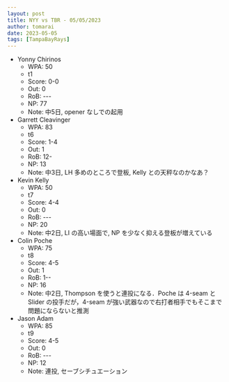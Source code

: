 ```yaml
---
layout: post
title: NYY vs TBR - 05/05/2023
author: tomarai
date: 2023-05-05
tags: [TampaBayRays]
---
```


* Yonny Chirinos
	- WPA: 50
	- t1
	- Score: 0-0
	- Out: 0
	- RoB: ---
	- NP: 77
	- Note: 中5日, opener なしでの起用
* Garrett Cleavinger
	- WPA: 83
	- t6
	- Score: 1-4
	- Out: 1
	- RoB: 12-
	- NP: 13
	- Note: 中3日, LH 多めのところで登板, Kelly との天秤なのかなあ？
* Kevin Kelly
	- WPA: 50
	- t7
	- Score: 4-4
	- Out: 0
	- RoB: ---
	- NP: 20
	- Note: 中2日, LI の高い場面で, NP を少なく抑える登板が増えている
* Colin Poche
	- WPA: 75
	- t8
	- Score: 4-5
	- Out: 1
	- RoB: 1--
	- NP: 16
	- Note: 中2日, Thompson を使うと連投になる．Poche は 4-seam と Slider の投手だが，4-seam が強い武器なので右打者相手でもそこまで問題にならないと推測
* Jason Adam
	- WPA: 85
	- t9
	- Score: 4-5
	- Out: 0
	- RoB: ---
	- NP: 12
	- Note: 連投, セーブシチュエーション

